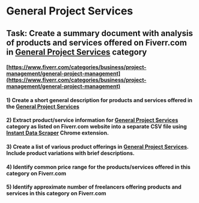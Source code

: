 # General Project Services
## Task: Create a summary document with analysis of products and services offered on Fiverr.com in [General Project Services](https://www.fiverr.com/categories/business/project-management/general-project-management) category
#### [https://www.fiverr.com/categories/business/project-management/general-project-management](https://www.fiverr.com/categories/business/project-management/general-project-management)
#### 1) Create a short general description for products and services offered in the [General Project Services](https://www.fiverr.com/categories/business/project-management/general-project-management)
#### 2) Extract product/service information for [General Project Services](https://www.fiverr.com/categories/business/project-management/general-project-management) category as listed on Fiverr.com website into a separate CSV file using [Instant Data Scraper](https://chrome.google.com/webstore/detail/instant-data-scraper/ofaokhiedipichpaobibbnahnkdoiiah) Chrome extension.
#### 3) Create a list of various product offerings in [General Project Services](https://www.fiverr.com/categories/business/project-management/general-project-management). Include product variations with brief descriptions.
#### 4) Identify common price range for the products/services offered in this category on Fiverr.com
#### 5) Identify approximate number of freelancers offering products and services in this category on Fiverr.com
